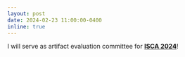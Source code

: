 ```yaml
---
layout: post
date: 2024-02-23 11:00:00-0400
inline: true
---
```


I will serve as artifact evaluation committee for <strong><a href="https://iscaconf.org/isca2024/">ISCA 2024</a></strong>!